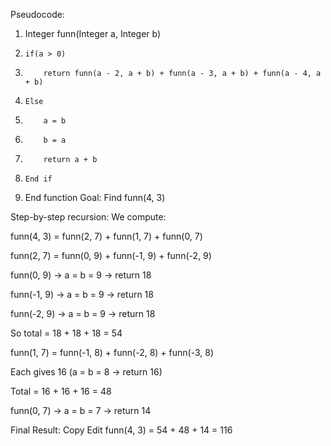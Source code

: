 Pseudocode:
1. Integer funn(Integer a, Integer b)
2.     if(a > 0)
3.         return funn(a - 2, a + b) + funn(a - 3, a + b) + funn(a - 4, a + b)
4.     Else
5.         a = b
6.         b = a
7.         return a + b
8.     End if
9. End function
Goal:
Find funn(4, 3)

Step-by-step recursion:
We compute:

funn(4, 3) = funn(2, 7) + funn(1, 7) + funn(0, 7)

funn(2, 7) = funn(0, 9) + funn(-1, 9) + funn(-2, 9)

funn(0, 9) → a = b = 9 → return 18

funn(-1, 9) → a = b = 9 → return 18

funn(-2, 9) → a = b = 9 → return 18

So total = 18 + 18 + 18 = 54

funn(1, 7) = funn(-1, 8) + funn(-2, 8) + funn(-3, 8)

Each gives 16 (a = b = 8 → return 16)

Total = 16 + 16 + 16 = 48

funn(0, 7) → a = b = 7 → return 14

Final Result:
Copy
Edit
funn(4, 3) = 54 + 48 + 14 = 116
